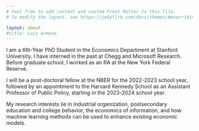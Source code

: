 ```yaml
---
# Feel free to add content and custom Front Matter to this file.
# To modify the layout, see https://jekyllrb.com/docs/themes/#overriding-theme-defaults

layout: about
#title: Luis Armona
---
```


I am a 6th-Year PhD Student in the Economics Department at Stanford University. I have interned in the past at Chegg and Microsoft Research.  Before graduate school, I worked as an RA at the New York Federal Reserve. 

I will be a post-doctoral fellow at the NBER for the 2022-2023 school year, followed by an appointment to the Harvard Kennedy School as an Assistant Professor of Public Policy, starting in the 2023-2024 school year. 

My research interests lie in industrial organization, postsecondary education and college behavior, the economics of information, and how machine learning methods can be used to enhance existing economic models.
